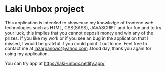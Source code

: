 # Laki Unbox project

This application is intended to showcase my knowledge of frontend web technologies such as HTML, CSS(SASS), JAVASCRIPT and for fun and to try your luck, this implies that you cannot deposit money and win any of the prizes. If you like my work or if you see an bug in the application that I missed, I would be grateful if you could point it out to me. Feel free to contact me at lazarpanović@yahoo.com .Good day, thank you again for using my application.

You can try app at https://laki-unbox.netlify.app/